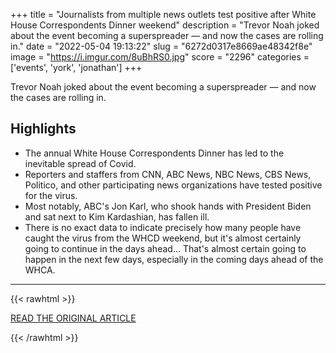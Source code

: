+++
title = "Journalists from multiple news outlets test positive after White House Correspondents Dinner weekend"
description = "Trevor Noah joked about the event becoming a superspreader — and now the cases are rolling in."
date = "2022-05-04 19:13:22"
slug = "6272d0317e8669ae48342f8e"
image = "https://i.imgur.com/8uBhRS0.jpg"
score = "2296"
categories = ['events', 'york', 'jonathan']
+++

Trevor Noah joked about the event becoming a superspreader — and now the cases are rolling in.

## Highlights

- The annual White House Correspondents Dinner has led to the inevitable spread of Covid.
- Reporters and staffers from CNN, ABC News, NBC News, CBS News, Politico, and other participating news organizations have tested positive for the virus.
- Most notably, ABC's Jon Karl, who shook hands with President Biden and sat next to Kim Kardashian, has fallen ill.
- There is no exact data to indicate precisely how many people have caught the virus from the WHCD weekend, but it's almost certainly going to continue in the days ahead... That's almost certain going to happen in the next few days, especially in the coming days ahead of the WHCA.

---

{{< rawhtml >}}
  <p class="article-category">
    <a target="_blank" href="https://www.cnn.com/2022/05/03/media/jonathan-karl-positive-covid-white-house-correspondents-dinner/index.html">READ THE ORIGINAL ARTICLE</a>
  </p>
{{< /rawhtml >}}
